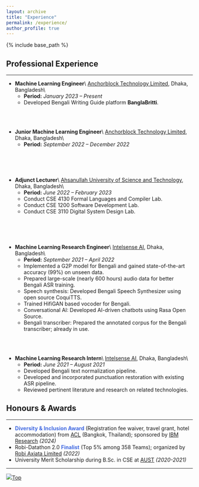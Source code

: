 ```yaml
---
layout: archive
title: "Experience"
permalink: /experience/
author_profile: true
---
```


{% include base_path %}

## Professional Experience

---

* **Machine Learning Engineer**\\
[Anchorblock Technology Limited](https://anchorblock.ai/ "https://anchorblock.ai/"), Dhaka, Bangladesh\\
    * **Period:** _January 2023 – Present_
    * Developed Bengali Writing Guide platform **BanglaBritti**.
<br/>
<br/>

* **Junior Machine Learning Engineer**\\
[Anchorblock Technology Limited](https://anchorblock.ai/ "https://anchorblock.ai/"), Dhaka, Bangladesh\\
    * **Period:** _September 2022 – December 2022_
<br/>
<br/>
<br/>

* **Adjunct Lecturer**\\
[Ahsanullah University of Science and Technology](https://aust.edu/ "https://aust.edu/"), Dhaka, Bangladesh\\
    * **Period:** _June 2022 – February 2023_
    * Conduct CSE 4130 Formal Languages and Compiler Lab.
    * Conduct CSE 1200 Software Development Lab.
    * Conduct CSE 3110 Digital System Design Lab.
<br/>
<br/>
<br/>

* **Machine Learning Research Engineer**\\
[Intelsense AI](https://intelsense.ai/ "https://intelsense.ai/"), Dhaka, Bangladesh\\
    * **Period:** _September 2021 – April 2022_
    * Implemented a G2P model for Bengali and gained state-of-the-art accuracy (99%) on unseen data.
    * Prepared large-scale (nearly 600 hours) audio data for better Bengali ASR training.
    * Speech synthesis: Developed Bengali Speech Synthesizer using open source CoquiTTS. 
    * Trained HifiGAN based vocoder for Bengali.
    * Conversational AI: Developed AI-driven chatbots using Rasa Open Source.
    * Bengali transcriber: Prepared the annotated corpus for the Bengali transcriber; already in use.
<br/>
<br/>

* **Machine Learning Research Intern**\\
[Intelsense AI](https://intelsense.ai/ "https://intelsense.ai/"), Dhaka, Bangladesh\\
    * **Period:** _June 2021 – August 2021_
    * Developed Bengali text normalization pipeline.
    * Developed and incorporated punctuation restoration with existing ASR pipeline.
    * Reviewed pertinent literature and research on related technologies.



<!-- ## Voluntary Service

---

* **Student Volunteer** at [EACL](https://2023.eacl.org/calls/volunteers/) (Dubrovnik, Croatia)
    * **Period:** _May 2023 – May 2023_
    * Helped people find the rooms, their poster, etc. in [GatherTown](https://www.gather.town/) during the virtual poster sessions

* **General Member** at AUST Innovation and Design Club ([AUSTIDC](https://aust-idc.com/ "https://aust-idc.com/"))
    * **Period:** _May 2017 – December 2021_
    * AUSTIDC ID 1702271
    * Affiliated with Ahsanullah University of Science and Technology ([AUST](https://www.aust.edu/, "https://www.aust.edu/"))

* **Communication Responsible** at [Mozilla](https://community.mozilla.org/en/groups/mozilla-bangladesh/ "Community Website")
    * **Period:** _January 2018 – January 2018_
    * Affiliated with Ahsanullah University of Science and Technology ([AUST](https://www.aust.edu/, "https://www.aust.edu/"))

* **Content Developer** at [Durbin Labs Limited](https://durbinlabs.com/ "https://durbinlabs.com/")
    * **Period:** _June 2018 – August 2018_
    * Affiliated with Durbin Labs Limited -->



## Honours & Awards

---
* **<span style="color:RoyalBlue">Diversity & Inclusion Award</span>** (Registration fee waiver, travel grant, hotel accommodation) from [ACL](https://2024.aclweb.org/calls/subsidies/) (Bangkok, Thailand); sponsored by [IBM Research](https://research.ibm.com) _(2024)_
* Robi-Datathon 2.0 **<span style="color:RoyalBlue">Finalist</span>** (Top 5% among 358 Teams); organized by [Robi Axiata Limited](https://www.robi.com.bd/en) _(2022)_
* University Merit Scholarship during B.Sc. in CSE at [AUST](https://aust.edu/) _(2020-2021)_




<!-- ## Contests & Participations

---

* Intra AUST Programming Contest organized by [AUST CSE Society](https://www.aust.edu/cse "https://www.aust.edu/cse") _(Spring 2019)_
* Intra AUST Project Showcasing organized by [AUST CSE Society](https://www.aust.edu/cse "https://www.aust.edu/cse") _(Spring 2018)_
* Innoventure Engineering Olympiad organized by [AUST IDC](https://aust-idc.com/ "https://aust-idc.com/") _(Spring 2017)_
* Web Compatibility Sprint organized by [AUST IDC](https://aust-idc.com/ "https://aust-idc.com/") _(Spring 2017)_
* 1st AML-ACC National Science Festival organized by [Neutrino ACC Science Club](https://www.nasc.com.de/) _(2014)_ -->

<!-- {% for post in site.experience %}
  {% include archive-single.html %}
{% endfor %} -->

---

[<img src="https://img.icons8.com/emoji/24/000000/up-arrow-emoji.png"/>](https://faisaltareque.github.io/experience/#)[Top](https://faisaltareque.github.io/experience/#)